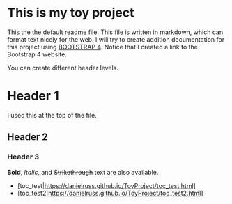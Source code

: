 # This is my toy project

This the the default readme file.  This file is written in markdown, which can format text nicely for the web. I will try to create addition documentation for this project using  [BOOTSTRAP 4](https://getbootstrap.com/docs/4.0/getting-started/introduction/).  Notice that I created a link to the Bootstrap 4 website.

You can create different header levels.
# Header 1
I used this at the top of the file.
## Header 2
### Header 3

**Bold**, *Italic*, and ~~Strikethrough~~ text are also available. 


* [toc_test|https://danielruss.github.io/ToyProject/toc_test.html]
* [toc_test2|https://danielruss.github.io/ToyProject/toc_test2.html]
